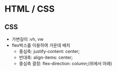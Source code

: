 # HTML / CSS
## CSS
  + 가변길이 :vh, vw
  + flex박스를 이용하여 가운데 배치
    + 중심축: justify-content: center;
    + 반대축: align-items: center;
    + 중심축 결정: flex-direction: column;(위에서 아래)
